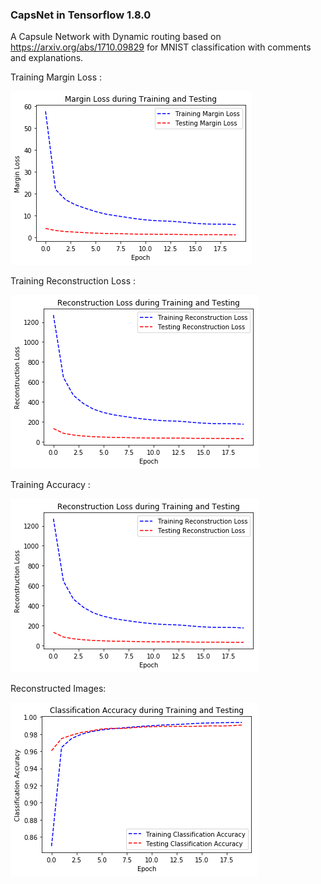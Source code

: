 ﻿
### CapsNet in Tensorflow 1.8.0

A Capsule Network with Dynamic routing based on https://arxiv.org/abs/1710.09829 for MNIST classification with comments and explanations.

Training Margin Loss :

![](loss.png)

Training Reconstruction Loss :

![](r_loss.png)

Training Accuracy :

![](r_loss.png)

Reconstructed Images:

![](accuracy.png)
